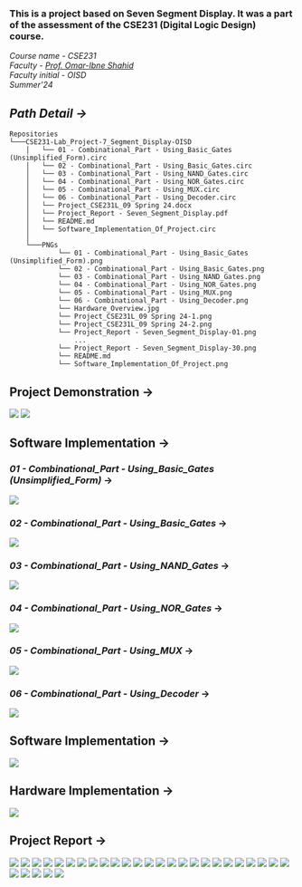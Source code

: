 ### This is a project based on Seven Segment Display. It was a part of the assessment of the CSE231 (Digital Logic Design) course. 

<em> Course name - CSE231\
Faculty - <a href="https://du.ac.bd/faculty/faculty_details/CSE/1770](http://ece.northsouth.edu/people/omar-ibne-shahid/">Prof. Omar-Ibne Shahid</a>\
Faculty initial - OISD\
Summer'24</em>

## <em>Path Detail →</em>
```
Repositories
└───CSE231-Lab_Project-7_Segment_Display-OISD
    │   └── 01 - Combinational_Part - Using_Basic_Gates (Unsimplified_Form).circ
    │   └── 02 - Combinational_Part - Using_Basic_Gates.circ
    │   └── 03 - Combinational_Part - Using_NAND_Gates.circ
    │   └── 04 - Combinational_Part - Using_NOR_Gates.circ
    │   └── 05 - Combinational_Part - Using_MUX.circ
    │   └── 06 - Combinational_Part - Using_Decoder.circ
    │   └── Project_CSE231L_09 Spring 24.docx
    │   └── Project_Report - Seven_Segment_Display.pdf
    │   └── README.md
    │   └── Software_Implementation_Of_Project.circ
    │
    └───PNGs
            └── 01 - Combinational_Part - Using_Basic_Gates (Unsimplified_Form).png
            └── 02 - Combinational_Part - Using_Basic_Gates.png
            └── 03 - Combinational_Part - Using_NAND_Gates.png
            └── 04 - Combinational_Part - Using_NOR_Gates.png
            └── 05 - Combinational_Part - Using_MUX.png
            └── 06 - Combinational_Part - Using_Decoder.png
            └── Hardware_Overview.jpg
            └── Project_CSE231L_09 Spring 24-1.png
            └── Project_CSE231L_09 Spring 24-2.png
            └── Project_Report - Seven_Segment_Display-01.png
                ...
            └── Project_Report - Seven_Segment_Display-30.png
            └── README.md
            └── Software_Implementation_Of_Project.png
```
## Project Demonstration →

<img src="PNGs/Project_CSE231L_09 Spring 24-1.png">
<img src="PNGs/Project_CSE231L_09 Spring 24-2.png">

## Software Implementation →

### *01 - Combinational_Part - Using_Basic_Gates (Unsimplified_Form)* →
<img src="PNGs/01 - Combinational_Part - Using_Basic_Gates (Unsimplified_Form).png">

### *02 - Combinational_Part - Using_Basic_Gates* →
<img src="PNGs/02 - Combinational_Part - Using_Basic_Gates.png">

### *03 - Combinational_Part - Using_NAND_Gates* →
<img src="PNGs/03 - Combinational_Part - Using_NAND_Gates.png">

### *04 - Combinational_Part - Using_NOR_Gates* →
<img src="PNGs/04 - Combinational_Part - Using_NOR_Gates.png">

### *05 - Combinational_Part - Using_MUX* →
<img src="PNGs/05 - Combinational_Part - Using_MUX.png">

### *06 - Combinational_Part - Using_Decoder* →
<img src="PNGs/06 - Combinational_Part - Using_Decoder.png">

## Software Implementation →

<img src="PNGs/Software_Implementation_Of_Project.png">

## Hardware Implementation →

<img src="PNGs/Hardware_Overview.jpg">

## Project Report →

<img src="PNGs/Project_Report - Seven_Segment_Display-01.png">
<img src="PNGs/Project_Report - Seven_Segment_Display-02.png">
<img src="PNGs/Project_Report - Seven_Segment_Display-03.png">
<img src="PNGs/Project_Report - Seven_Segment_Display-04.png">
<img src="PNGs/Project_Report - Seven_Segment_Display-05.png">
<img src="PNGs/Project_Report - Seven_Segment_Display-06.png">
<img src="PNGs/Project_Report - Seven_Segment_Display-07.png">
<img src="PNGs/Project_Report - Seven_Segment_Display-08.png">
<img src="PNGs/Project_Report - Seven_Segment_Display-09.png">
<img src="PNGs/Project_Report - Seven_Segment_Display-10.png">
<img src="PNGs/Project_Report - Seven_Segment_Display-11.png">
<img src="PNGs/Project_Report - Seven_Segment_Display-12.png">
<img src="PNGs/Project_Report - Seven_Segment_Display-13.png">
<img src="PNGs/Project_Report - Seven_Segment_Display-14.png">
<img src="PNGs/Project_Report - Seven_Segment_Display-15.png">
<img src="PNGs/Project_Report - Seven_Segment_Display-16.png">
<img src="PNGs/Project_Report - Seven_Segment_Display-17.png">
<img src="PNGs/Project_Report - Seven_Segment_Display-18.png">
<img src="PNGs/Project_Report - Seven_Segment_Display-19.png">
<img src="PNGs/Project_Report - Seven_Segment_Display-20.png">
<img src="PNGs/Project_Report - Seven_Segment_Display-21.png">
<img src="PNGs/Project_Report - Seven_Segment_Display-22.png">
<img src="PNGs/Project_Report - Seven_Segment_Display-23.png">
<img src="PNGs/Project_Report - Seven_Segment_Display-24.png">
<img src="PNGs/Project_Report - Seven_Segment_Display-25.png">
<img src="PNGs/Project_Report - Seven_Segment_Display-26.png">
<img src="PNGs/Project_Report - Seven_Segment_Display-27.png">
<img src="PNGs/Project_Report - Seven_Segment_Display-28.png">
<img src="PNGs/Project_Report - Seven_Segment_Display-29.png">
<img src="PNGs/Project_Report - Seven_Segment_Display-30.png">
